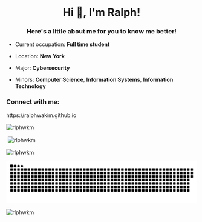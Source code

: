 <h1 align="center">Hi 👋, I'm Ralph!</h1>

<h3 align="center">Here's a little about me for you to know me better!</h3>

- Current occupation: **Full time student**

- Location: **New York**

- Major: **Cybersecurity**

- Minors: **Computer Science**, **Information Systems**, **Information Technology**


<h3 align="left">Connect with me:</h3>


<p align="left">

  <a>
    <p>
      https://ralphwakim.github.io
    </p>
  </a>
</p>


<p><img align="center" src="https://github-readme-stats.vercel.app/api/top-langs?username=rlphwkm&show_icons=true&locale=en&layout=compact" alt="rlphwkm" /></p>


<p>&nbsp;<img align="center" src="https://github-readme-stats.vercel.app/api?username=rlphwkm&show_icons=true&locale=en" alt="rlphwkm" /></p>


<p><img align="center" src="https://github-readme-streak-stats.herokuapp.com/?user=rlphwkm&" alt="rlphwkm" /></p>


<a href="https://github.com/rlphwkm"><img src="contributions.svg"></a>


<p align="left"> <img src="https://komarev.com/ghpvc/?username=rlphwkm&label=Profile%20views&color=0e75b6&style=flat" alt="rlphwkm" /> </p>
